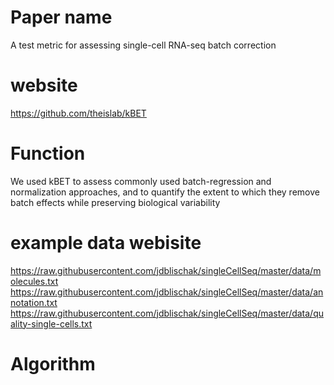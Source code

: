 # **Paper name**
A test metric for assessing single-cell RNA-seq batch correction  
# **website**  
https://github.com/theislab/kBET  
# **Function** 
We used kBET to assess commonly used batch-regression and normalization approaches, and to quantify the extent to which they remove batch effects while preserving biological variability
# **example data webisite**  
https://raw.githubusercontent.com/jdblischak/singleCellSeq/master/data/molecules.txt  
https://raw.githubusercontent.com/jdblischak/singleCellSeq/master/data/annotation.txt  
https://raw.githubusercontent.com/jdblischak/singleCellSeq/master/data/quality-single-cells.txt
# **Algorithm**  



